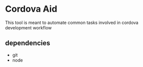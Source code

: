 # Cordova Aid
This tool is meant to automate common tasks involved in cordova development workflow

## dependencies

* git
* node
